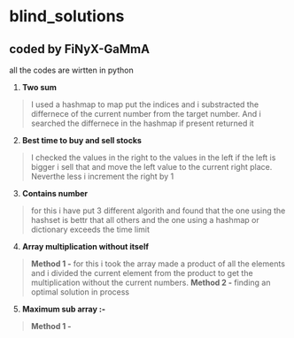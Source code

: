 # blind_solutions
## coded by FiNyX-GaMmA

all the codes are wirtten in python

1. **Two sum**
  > I used a hashmap to map put the indices and i substracted the differnece of the current number from the target number. And i searched the differnece in the hashmap if present returned it
2. **Best time to buy and sell stocks**
  > I checked the values in the right to the values in the left if the left is bigger i sell that and move the left value to the current right place. Neverthe less i increment the right by 1
3. **Contains number**
  > for this i have put 3 different algorith and found that the one using the hashset is bettr that all others and the one using a hashmap or dictionary exceeds the time limit
4. **Array multiplication without itself**
  > **Method 1 -** for this i took the array made a product of all the elements and i divided the current element from the product to get the multiplication without the current numbers. 
  > **Method 2 -** finding an optimal solution in process
5. **Maximum sub array :-**
  > **Method 1 -**  